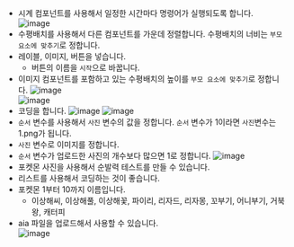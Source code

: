 * 시계 컴포넌트를 사용해서 일정한 시간마다 명령어가 실행되도록 합니다.   
![image](https://github.com/itple-sw/appinventer/assets/76088532/44d3705f-2cd4-431a-92f3-724b137aa985)
* 수평배치를 사용해서 다른 컴포넌트를 가운데 정렬합니다. 수평배치의 너비는 ```부모 요소에 맞추기```로 정합니다.
* 레이블, 이미지, 버튼을 넣습니다.
  * 버튼의 이름을 ```시작```으로 바꿉니다.
* 이미지 컴포넌트를 포함하고 있는 수평배치의 높이를 ```부모 요소에 맞추기```로 정합니다. 
![image](https://github.com/itple-sw/appinventer/assets/76088532/65e88464-801b-42d3-a160-c3ec0e35de3c)   
![image](https://github.com/itple-sw/appinventer/assets/76088532/801f960b-8b38-4e7f-8fc3-3acdcc91c035)
* 코딩을 합니다.
![image](https://github.com/itple-sw/appinventer/assets/76088532/f7ef8968-9e29-4dc8-85c4-077c176645df)
![image](https://github.com/itple-sw/appinventer/assets/76088532/0dee2953-8591-40e2-893d-dfc648db8bcb)
* ```순서``` 변수를 사용해서 ```사진``` 변수의 값을 정합니다. ```순서``` 변수가 1이라면 ```사진```변수는 1.png가 됩니다.
* ```사진``` 변수로 이미지를 정합니다.  
* ```순서``` 변수가 업로드한 사진의 개수보다 많으면 1로 정합니다.
![image](https://github.com/itple-sw/appinventer/assets/76088532/be8d445f-973d-453a-9913-2d2c30cebb03)
* 포켓몬 사진을 사용해서 순발력 테스트를 만들 수 있습니다.
* 리스트를 사용해서 코딩하는 것이 좋습니다.
* 포켓몬 1부터 10까지 이름입니다.
  * 이상해씨, 이상해풀, 이상해꽃, 파이리, 리자드, 리자몽, 꼬부기, 어니부기, 거북왕, 캐터피
* aia 파일을 업로드해서 사용할 수 있습니다.   
![image](https://github.com/itple-sw/appinventer/assets/76088532/5f2e84eb-2f7d-41c3-a600-afb3c9454674)
 
